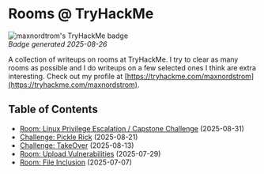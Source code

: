 # Rooms @ TryHackMe

![maxnordtrom's TryHackMe badge](https://tryhackme-badges.s3.amazonaws.com/maxnordstrom.png)  
*Badge generated 2025-08-26*

A collection of writeups on rooms at TryHackMe. I try to clear as many rooms as possible and I do writeups on a few selected ones I think are extra interesting. Check out my profile at [https://tryhackme.com/maxnordstrom](https://tryhackme.com/maxnordstrom).

## Table of Contents

- [Room: Linux Privilege Escalation / Capstone Challenge](capstone_challenge) (2025-08-31)
- [Challenge: Pickle Rick](pickle_rick) (2025-08-21)
- [Challenge: TakeOver](takeover) (2025-08-13)
- [Room: Upload Vulnerabilities](upload_vulnerabilities) (2025-07-29)
- [Room: File Inclusion](file_inclusion) (2025-07-07)
